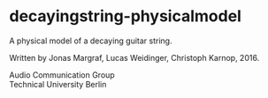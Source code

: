 # decayingstring-physicalmodel
A physical model of a decaying guitar string.

Written by Jonas Margraf, Lucas Weidinger, Christoph Karnop, 2016.

Audio Communication Group    
Technical University Berlin
